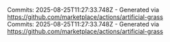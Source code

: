 Commits: 2025-08-25T11:27:33.748Z - Generated via https://github.com/marketplace/actions/artificial-grass
<br>
Commits: 2025-08-25T11:27:33.748Z - Generated via https://github.com/marketplace/actions/artificial-grass
<br>
